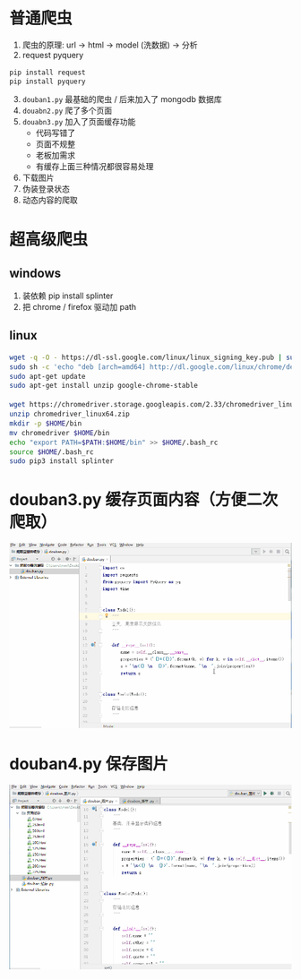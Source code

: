 # 普通爬虫

1. 爬虫的原理: url -> html -> model (洗数据) -> 分析
2. request pyquery
```
pip install request
pip install pyquery
``` 
3. `douban1.py` 最基础的爬虫  / 后来加入了 mongodb 数据库
4. `douabn2.py` 爬了多个页面
5. `douabn3.py` 加入了页面缓存功能
    - 代码写错了
    - 页面不规整
    - 老板加需求
    - 有缓存上面三种情况都很容易处理
6. 下载图片
7. 伪装登录状态
8. 动态内容的爬取


# 超高级爬虫

## windows
1. 装依赖 pip install splinter
2. 把 chrome / firefox 驱动加 path

## linux

```bash
wget -q -O - https://dl-ssl.google.com/linux/linux_signing_key.pub | sudo apt-key add - 
sudo sh -c 'echo "deb [arch=amd64] http://dl.google.com/linux/chrome/deb/ stable main" >> /etc/apt/sources.list.d/google.list'
sudo apt-get update 
sudo apt-get install unzip google-chrome-stable

wget https://chromedriver.storage.googleapis.com/2.33/chromedriver_linux64.zip
unzip chromedriver_linux64.zip
mkdir -p $HOME/bin
mv chromedriver $HOME/bin
echo "export PATH=$PATH:$HOME/bin" >> $HOME/.bash_rc
source $HOME/.bash_rc
sudo pip3 install splinter
```


# douban3.py 缓存页面内容（方便二次爬取）
![img](https://github.com/majunjun12345/crawler/blob/master/%E5%8A%9F%E8%83%BD%E5%B1%95%E7%A4%BA/%E7%BC%93%E5%AD%98%E9%A1%B5%E9%9D%A2.gif)

# douban4.py 保存图片
![img](https://github.com/majunjun12345/crawler/blob/master/%E5%8A%9F%E8%83%BD%E5%B1%95%E7%A4%BA/%E5%AD%98%E5%9B%BE.gif)
